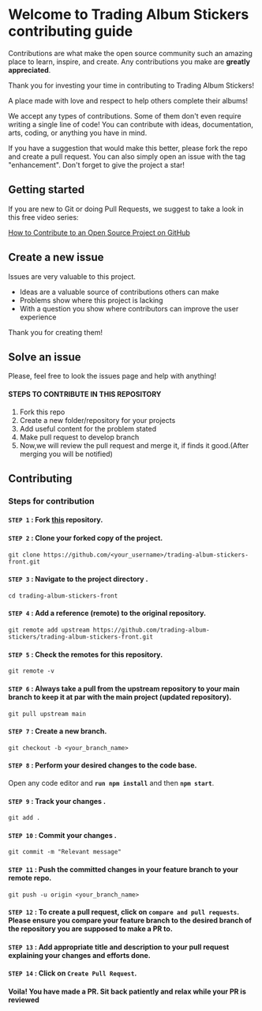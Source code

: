 # Welcome to Trading Album Stickers contributing guide

Contributions are what make the open source community such an amazing place to learn, inspire, and create. Any contributions you make are **greatly appreciated**.

Thank you for investing your time in contributing to Trading Album Stickers!

A place made with love and respect to help others complete their albums!

We accept any types of contributions. Some of them don't even require writing a single line of code! You can contribute with ideas, documentation, arts, coding, or anything you have in mind.

If you have a suggestion that would make this better, please fork the repo and create a pull request. You can also simply open an issue with the tag "enhancement".
Don't forget to give the project a star!

## Getting started

If you are new to Git or doing Pull Requests, we suggest to take a look in this free video series:

[How to Contribute to an Open Source Project on GitHub](https://egghead.io/courses/how-to-contribute-to-an-open-source-project-on-github)

## Create a new issue

Issues are very valuable to this project.

- Ideas are a valuable source of contributions others can make
- Problems show where this project is lacking
- With a question you show where contributors can improve the user experience

Thank you for creating them!

## Solve an issue

Please, feel free to look the issues page and help with anything!

#### STEPS TO CONTRIBUTE IN THIS REPOSITORY

1. Fork this repo
2. Create a new folder/repository for your projects
3. Add useful content for the problem stated
4. Make pull request to develop branch
5. Now,we will review the pull request and merge it, if finds it good.(After merging you will be notified)

## Contributing

### Steps for contribution

#### `STEP 1` : Fork [this](https://github.com/trading-album-stickers/trading-album-stickers-front.git) repository.

#### `STEP 2` : Clone your forked copy of the project.

```
git clone https://github.com/<your_username>/trading-album-stickers-front.git
```

#### `STEP 3` : Navigate to the project directory .

```
cd trading-album-stickers-front
```

#### `STEP 4` : Add a reference (remote) to the original repository.

```
git remote add upstream https://github.com/trading-album-stickers/trading-album-stickers-front.git
```

#### `STEP 5` : Check the remotes for this repository.

```
git remote -v
```

#### `STEP 6` : Always take a pull from the upstream repository to your main branch to keep it at par with the main project (updated repository).

```
git pull upstream main
```

#### `STEP 7` : Create a new branch.

```
git checkout -b <your_branch_name>
```

#### `STEP 8` : Perform your desired changes to the code base.

Open any code editor and **`run npm install`** and then **`npm start`**.

#### `STEP 9` : Track your changes .

```
git add .
```

#### `STEP 10` : Commit your changes .

```
git commit -m "Relevant message"
```

#### `STEP 11` : Push the committed changes in your feature branch to your remote repo.

```
git push -u origin <your_branch_name>
```

#### `STEP 12` : To create a pull request, click on `compare and pull requests`. Please ensure you compare your feature branch to the desired branch of the repository you are supposed to make a PR to.

#### `STEP 13` : Add appropriate title and description to your pull request explaining your changes and efforts done.

#### `STEP 14` : Click on `Create Pull Request`.

#### Voila! You have made a PR. Sit back patiently and relax while your PR is reviewed
